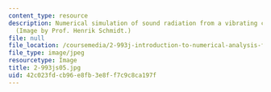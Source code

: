 ```yaml
---
content_type: resource
description: Numerical simulation of sound radiation from a vibrating circular plate.
  (Image by Prof. Henrik Schmidt.)
file: null
file_location: /coursemedia/2-993j-introduction-to-numerical-analysis-for-engineering-13-002j-spring-2005/42c023fdcb96e8fb3e8ff7c9c8ca197f_2-993js05.jpg
file_type: image/jpeg
resourcetype: Image
title: 2-993js05.jpg
uid: 42c023fd-cb96-e8fb-3e8f-f7c9c8ca197f
---
```

